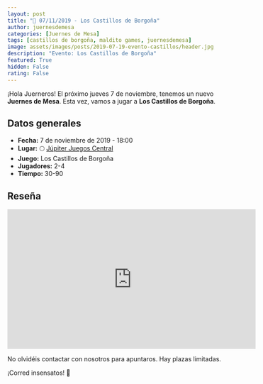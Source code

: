 ```yaml
---
layout: post
title: "📆 07/11/2019 - Los Castillos de Borgoña"
author: juernesdemesa
categories: [Juernes de Mesa]
tags: [castillos de borgoña, maldito games, juernesdemesa]
image: assets/images/posts/2019-07-19-evento-castillos/header.jpg
description: "Evento: Los Castillos de Borgoña"
featured: True
hidden: False
rating: False
---
```


¡Hola Juerneros! El próximo jueves 7 de noviembre, tenemos un nuevo **Juernes de Mesa**. Esta vez, vamos a jugar a **Los Castillos de Borgoña**.

## Datos generales

- **Fecha:** 7 de noviembre de 2019 - 18:00
- **Lugar:** 🌕 [Júpiter Juegos Central](https://www.jupiterjuegos.com/tiendas/)
- **Juego:** Los Castillos de Borgoña
- **Jugadores:** 2-4
- **Tiempo:** 30-90

## Reseña

<iframe width="560" height="315" src="https://www.youtube.com/embed/F6Y5mhrIb5A" frameborder="0" allow="accelerometer; autoplay; encrypted-media; gyroscope; picture-in-picture" allowfullscreen></iframe>

No olvidéis contactar con nosotros para apuntaros. Hay plazas limitadas.

¡Corred insensatos! 🧙
